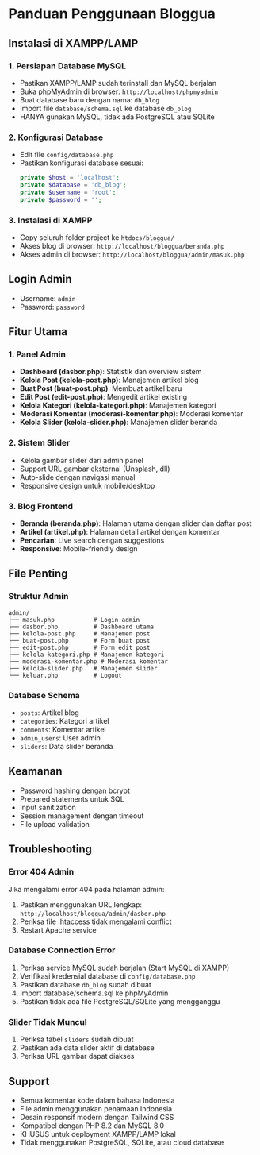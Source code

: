 # Panduan Penggunaan Bloggua

## Instalasi di XAMPP/LAMP

### 1. Persiapan Database MySQL
- Pastikan XAMPP/LAMP sudah terinstall dan MySQL berjalan
- Buka phpMyAdmin di browser: `http://localhost/phpmyadmin`
- Buat database baru dengan nama: `db_blog`
- Import file `database/schema.sql` ke database `db_blog`
- HANYA gunakan MySQL, tidak ada PostgreSQL atau SQLite

### 2. Konfigurasi Database
- Edit file `config/database.php`
- Pastikan konfigurasi database sesuai:
  ```php
  private $host = 'localhost';
  private $database = 'db_blog';
  private $username = 'root';
  private $password = '';
  ```

### 3. Instalasi di XAMPP
- Copy seluruh folder project ke `htdocs/bloggua/`
- Akses blog di browser: `http://localhost/bloggua/beranda.php`
- Akses admin di browser: `http://localhost/bloggua/admin/masuk.php`

## Login Admin
- Username: `admin`
- Password: `password`

## Fitur Utama

### 1. Panel Admin
- **Dashboard (dasbor.php)**: Statistik dan overview sistem
- **Kelola Post (kelola-post.php)**: Manajemen artikel blog
- **Buat Post (buat-post.php)**: Membuat artikel baru
- **Edit Post (edit-post.php)**: Mengedit artikel existing
- **Kelola Kategori (kelola-kategori.php)**: Manajemen kategori
- **Moderasi Komentar (moderasi-komentar.php)**: Moderasi komentar
- **Kelola Slider (kelola-slider.php)**: Manajemen slider beranda

### 2. Sistem Slider
- Kelola gambar slider dari admin panel
- Support URL gambar eksternal (Unsplash, dll)
- Auto-slide dengan navigasi manual
- Responsive design untuk mobile/desktop

### 3. Blog Frontend
- **Beranda (beranda.php)**: Halaman utama dengan slider dan daftar post
- **Artikel (artikel.php)**: Halaman detail artikel dengan komentar
- **Pencarian**: Live search dengan suggestions
- **Responsive**: Mobile-friendly design

## File Penting

### Struktur Admin
```
admin/
├── masuk.php           # Login admin
├── dasbor.php          # Dashboard utama
├── kelola-post.php     # Manajemen post
├── buat-post.php       # Form buat post
├── edit-post.php       # Form edit post
├── kelola-kategori.php # Manajemen kategori
├── moderasi-komentar.php # Moderasi komentar
├── kelola-slider.php   # Manajemen slider
└── keluar.php          # Logout
```

### Database Schema
- `posts`: Artikel blog
- `categories`: Kategori artikel
- `comments`: Komentar artikel
- `admin_users`: User admin
- `sliders`: Data slider beranda

## Keamanan
- Password hashing dengan bcrypt
- Prepared statements untuk SQL
- Input sanitization
- Session management dengan timeout
- File upload validation

## Troubleshooting

### Error 404 Admin
Jika mengalami error 404 pada halaman admin:
1. Pastikan menggunakan URL lengkap: `http://localhost/bloggua/admin/dasbor.php`
2. Periksa file .htaccess tidak mengalami conflict
3. Restart Apache service

### Database Connection Error
1. Periksa service MySQL sudah berjalan (Start MySQL di XAMPP)
2. Verifikasi kredensial database di `config/database.php`
3. Pastikan database `db_blog` sudah dibuat
4. Import database/schema.sql ke phpMyAdmin
5. Pastikan tidak ada file PostgreSQL/SQLite yang mengganggu

### Slider Tidak Muncul
1. Periksa tabel `sliders` sudah dibuat
2. Pastikan ada data slider aktif di database
3. Periksa URL gambar dapat diakses

## Support
- Semua komentar kode dalam bahasa Indonesia
- File admin menggunakan penamaan Indonesia
- Desain responsif modern dengan Tailwind CSS
- Kompatibel dengan PHP 8.2 dan MySQL 8.0
- KHUSUS untuk deployment XAMPP/LAMP lokal
- Tidak menggunakan PostgreSQL, SQLite, atau cloud database